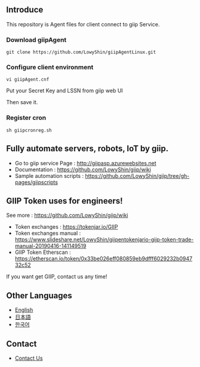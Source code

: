 ## Introduce

This repository is Agent files for client connect to giip Service.

### Download giipAgent

```shell
git clone https://github.com/LowyShin/giipAgentLinux.git
```

### Configure client environment

```shell
vi giipAgent.cnf
```

Put your Secret Key and LSSN from giip web UI

Then save it.


### Register cron

```shell
sh giipcronreg.sh
```

## Fully automate servers, robots, IoT by giip.

* Go to giip service Page : http://giipasp.azurewebsites.net
* Documentation : https://github.com/LowyShin/giip/wiki
* Sample automation scripts : https://github.com/LowyShin/giip/tree/gh-pages/giipscripts

## GIIP Token uses for engineers!

See more : https://github.com/LowyShin/giip/wiki

* Token exchanges : https://tokenjar.io/GIIP
* Token exchanges manual : https://www.slideshare.net/LowyShin/giipentokenjario-giip-token-trade-manual-20190416-141149519
* GIIP Token Etherscan : https://etherscan.io/token/0x33be026eff080859eb9dfff6029232b094732c52

If you want get GIIP, contact us any time!

## Other Languages

* [English](https://github.com/LowyShin/giip/wiki)
* [日本語](https://github.com/LowyShin/giip-ja/wiki)
* [한국어](https://github.com/LowyShin/giip-ko/wiki)

## Contact

* [Contact Us](https://github.com/LowyShin/giip/wiki/Contact-Us)

